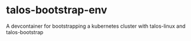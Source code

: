 # talos-bootstrap-env
A devcontainer for bootstrapping a kubernetes cluster with talos-linux and talos-bootstrap


